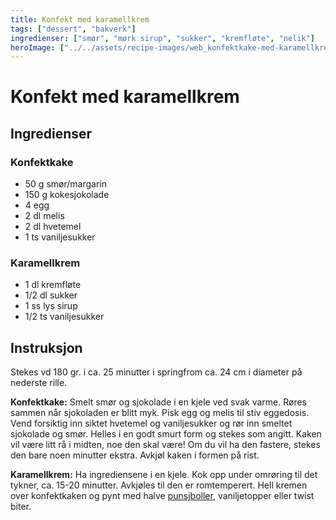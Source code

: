```yaml
---
title: Konfekt med karamellkrem
tags: ["dessert", "bakverk"]
ingredienser: ["smør", "mørk sirup", "sukker", "kremfløte", "nelik"]
heroImage: ["../../assets/recipe-images/web_konfektkake-med-karamellkrem-2.jpg"]
---
```


# Konfekt med karamellkrem

## Ingredienser

### Konfektkake

- 50 g smør/margarin
- 150 g kokesjokolade
- 4 egg
- 2 dl melis
- 2 dl hvetemel
- 1 ts vaniljesukker

### Karamellkrem

- 1 dl kremfløte
- 1/2 dl sukker
- 1 ss lys sirup
- 1/2 ts vaniljesukker

## Instruksjon

Stekes vd 180 gr. i ca. 25 minutter i springfrom ca. 24 cm i diameter på nederste rille.

**Konfektkake:** Smelt smør og sjokolade i en kjele ved svak varme. Røres sammen når sjokoladen er blitt myk. Pisk egg og melis til stiv eggedosis. Vend forsiktig inn siktet hvetemel og vaniljesukker og rør inn smeltet sjokolade og smør. Helles i en godt smurt form og stekes som angitt. Kaken vil være litt rå i midten, noe den skal være! Om du vil ha den fastere, stekes den bare noen minutter ekstra. Avkjøl kaken i formen på rist.

**Karamellkrem:** Ha ingrediensene i en kjele. Kok opp under omrøring til det tykner, ca. 15-20 minutter. Avkjøles til den er romtemperert. Hell kremen over konfektkaken og pynt med halve [punsjboller](./Elins-punsjboller), vaniljetopper eller twist biter.
